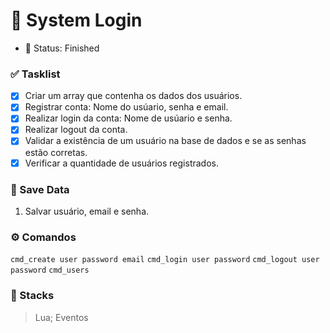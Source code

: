 # 🔮 System Login

- 🚧 Status: Finished

### ✅ Tasklist

- [x] Criar um array que contenha os dados dos usuários.
- [x] Registrar conta: Nome do usúario, senha e email.
- [x] Realizar login da conta: Nome de usúario e senha.
- [x] Realizar logout da conta.
- [X] Validar a existência de um usuário na base de dados e se as senhas estão corretas.
- [X] Verificar a quantidade de usuários registrados.

### 📁 Save Data

1. Salvar usuário, email e senha.

### ⚙️ Comandos

`cmd_create user password email`
`cmd_login user password`
`cmd_logout user password`
`cmd_users`

### 💠 Stacks

> Lua;
> Eventos
